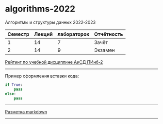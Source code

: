 # algorithms-2022
Алгоритмы и структуры данных 2022-2023


| Семестр  | Лекций | лабораторок | Отчётность |
|----------|--------|-------------|------------|
| 1 | 14 | 7 | Зачёт |
| 2 | 14 | 9 | Экзамен |

[Рейтинг по учебной дисциплине АиСД ПИнб-2](https://docs.google.com/spreadsheets/d/14N_GsOkpcAVnYbUN0rh6ke_bfXFx19Cd6uJz3Eg10Z0/edit?usp=sharing)  

---  

Пример оформления вставки кода:
```py
if True:
    pass
else:
    pass
```

---

[Разметка markdown](https://docs.microsoft.com/ru-ru/contribute/markdown-reference)  

---  

